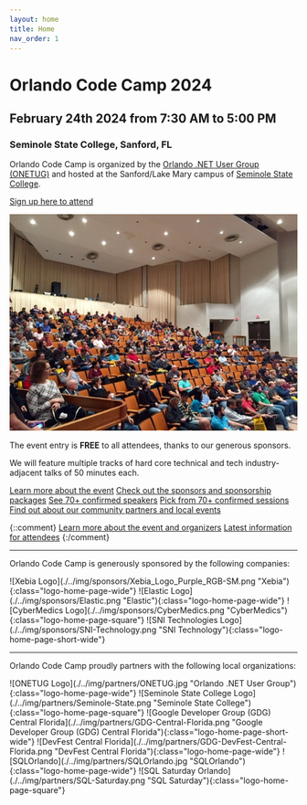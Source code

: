 ```yaml
---
layout: home
title: Home
nav_order: 1
---
```


# Orlando Code Camp 2024

## February 24th 2024 from 7:30 AM to 5:00 PM

### Seminole State College, Sanford, FL

<p />

Orlando Code Camp is organized by the [Orlando .NET User Group (ONETUG)](https://onetug.net)
and hosted at the Sanford/Lake Mary campus of [Seminole State College](https://www.seminolestate.edu/slm).

<p />

[Sign up here to attend](https://www.eventbrite.com/e/orlando-code-camp-2024-tickets-800584980227)

<p />

![Orlando CC Keynote](./img/photos/occ-keynote.jpg "Orlando CC KeyNote")

<p />

The event entry is **FREE** to all attendees, thanks to our generous sponsors.

We will feature multiple tracks of hard core technical and tech industry-adjacent talks of 50 minutes each.

[Learn more about the event](/location)
[Check out the sponsors and sponsorship packages](/sponsors)
[See 70+ confirmed speakers](/speakers)
[Pick from 70+ confirmed sessions](/sessions)
[Find out about our community partners and local events](/partners)

{::comment}
[Learn more about the event and organizers](/about)
[Latest information for attendees](/attendees)
{:/comment}

---

Orlando Code Camp is generously sponsored by the following companies:

<span float="left">
  ![Xebia Logo](./../img/sponsors/Xebia_Logo_Purple_RGB-SM.png "Xebia"){:class="logo-home-page-wide"}
  ![Elastic Logo](./../img/sponsors/Elastic.png "Elastic"){:class="logo-home-page-wide"}
  ![CyberMedics Logo](./../img/sponsors/CyberMedics.png "CyberMedics"){:class="logo-home-page-square"}
  ![SNI Technologies Logo](./../img/sponsors/SNI-Technology.png "SNI Technology"){:class="logo-home-page-short-wide"}
</span>

---

Orlando Code Camp proudly partners with the following local organizations:

<span float="left">
  ![ONETUG Logo](./../img/partners/ONETUG.jpg "Orlando .NET User Group"){:class="logo-home-page-wide"}
  ![Seminole State College Logo](./../img/partners/Seminole-State.png "Seminole State College"){:class="logo-home-page-square"}
  ![Google Developer Group (GDG) Central Florida](./../img/partners/GDG-Central-Florida.png "Google Developer Group (GDG) Central Florida"){:class="logo-home-page-short-wide"}
  ![DevFest Central Florida](./../img/partners/GDG-DevFest-Central-Florida.png "DevFest Central Florida"){:class="logo-home-page-wide"}
  ![SQLOrlando](./../img/partners/SQLOrlando.jpg "SQLOrlando"){:class="logo-home-page-wide"}
  ![SQL Saturday Orlando](./../img/partners/SQL-Saturday.png "SQL Saturday"){:class="logo-home-page-square"}
</span>
